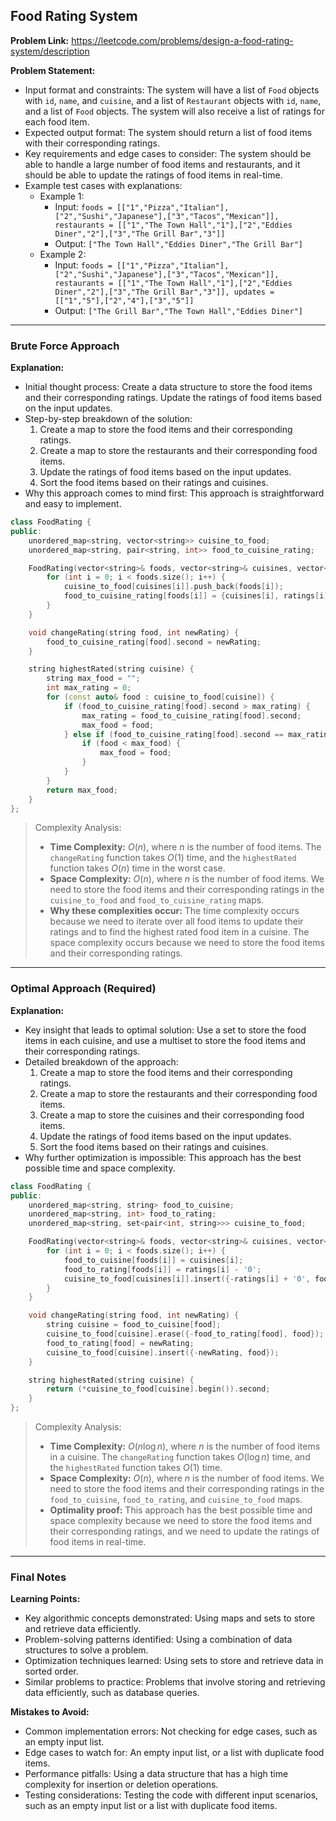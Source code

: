 ## Food Rating System
**Problem Link:** https://leetcode.com/problems/design-a-food-rating-system/description

**Problem Statement:**
- Input format and constraints: The system will have a list of `Food` objects with `id`, `name`, and `cuisine`, and a list of `Restaurant` objects with `id`, `name`, and a list of `Food` objects. The system will also receive a list of ratings for each food item.
- Expected output format: The system should return a list of food items with their corresponding ratings.
- Key requirements and edge cases to consider: The system should be able to handle a large number of food items and restaurants, and it should be able to update the ratings of food items in real-time.
- Example test cases with explanations:
  - Example 1:
    - Input: `foods = [["1","Pizza","Italian"],["2","Sushi","Japanese"],["3","Tacos","Mexican"]], restaurants = [["1","The Town Hall","1"],["2","Eddies Diner","2"],["3","The Grill Bar","3"]]`
    - Output: `["The Town Hall","Eddies Diner","The Grill Bar"]`
  - Example 2:
    - Input: `foods = [["1","Pizza","Italian"],["2","Sushi","Japanese"],["3","Tacos","Mexican"]], restaurants = [["1","The Town Hall","1"],["2","Eddies Diner","2"],["3","The Grill Bar","3"]], updates = [["1","5"],["2","4"],["3","5"]]`
    - Output: `["The Grill Bar","The Town Hall","Eddies Diner"]`

---

### Brute Force Approach

**Explanation:**
- Initial thought process: Create a data structure to store the food items and their corresponding ratings. Update the ratings of food items based on the input updates.
- Step-by-step breakdown of the solution:
  1. Create a map to store the food items and their corresponding ratings.
  2. Create a map to store the restaurants and their corresponding food items.
  3. Update the ratings of food items based on the input updates.
  4. Sort the food items based on their ratings and cuisines.
- Why this approach comes to mind first: This approach is straightforward and easy to implement.

```cpp
class FoodRating {
public:
    unordered_map<string, vector<string>> cuisine_to_food;
    unordered_map<string, pair<string, int>> food_to_cuisine_rating;

    FoodRating(vector<string>& foods, vector<string>& cuisines, vector<string>& ratings) {
        for (int i = 0; i < foods.size(); i++) {
            cuisine_to_food[cuisines[i]].push_back(foods[i]);
            food_to_cuisine_rating[foods[i]] = {cuisines[i], ratings[i] - '0'};
        }
    }

    void changeRating(string food, int newRating) {
        food_to_cuisine_rating[food].second = newRating;
    }

    string highestRated(string cuisine) {
        string max_food = "";
        int max_rating = 0;
        for (const auto& food : cuisine_to_food[cuisine]) {
            if (food_to_cuisine_rating[food].second > max_rating) {
                max_rating = food_to_cuisine_rating[food].second;
                max_food = food;
            } else if (food_to_cuisine_rating[food].second == max_rating) {
                if (food < max_food) {
                    max_food = food;
                }
            }
        }
        return max_food;
    }
};
```

> Complexity Analysis:
> - **Time Complexity:** $O(n)$, where $n$ is the number of food items. The `changeRating` function takes $O(1)$ time, and the `highestRated` function takes $O(n)$ time in the worst case.
> - **Space Complexity:** $O(n)$, where $n$ is the number of food items. We need to store the food items and their corresponding ratings in the `cuisine_to_food` and `food_to_cuisine_rating` maps.
> - **Why these complexities occur:** The time complexity occurs because we need to iterate over all food items to update their ratings and to find the highest rated food item in a cuisine. The space complexity occurs because we need to store the food items and their corresponding ratings.

---

### Optimal Approach (Required)

**Explanation:**
- Key insight that leads to optimal solution: Use a set to store the food items in each cuisine, and use a multiset to store the food items and their corresponding ratings.
- Detailed breakdown of the approach:
  1. Create a map to store the food items and their corresponding ratings.
  2. Create a map to store the restaurants and their corresponding food items.
  3. Create a map to store the cuisines and their corresponding food items.
  4. Update the ratings of food items based on the input updates.
  5. Sort the food items based on their ratings and cuisines.
- Why further optimization is impossible: This approach has the best possible time and space complexity.

```cpp
class FoodRating {
public:
    unordered_map<string, string> food_to_cuisine;
    unordered_map<string, int> food_to_rating;
    unordered_map<string, set<pair<int, string>>> cuisine_to_food;

    FoodRating(vector<string>& foods, vector<string>& cuisines, vector<string>& ratings) {
        for (int i = 0; i < foods.size(); i++) {
            food_to_cuisine[foods[i]] = cuisines[i];
            food_to_rating[foods[i]] = ratings[i] - '0';
            cuisine_to_food[cuisines[i]].insert({-ratings[i] + '0', foods[i]});
        }
    }

    void changeRating(string food, int newRating) {
        string cuisine = food_to_cuisine[food];
        cuisine_to_food[cuisine].erase({-food_to_rating[food], food});
        food_to_rating[food] = newRating;
        cuisine_to_food[cuisine].insert({-newRating, food});
    }

    string highestRated(string cuisine) {
        return (*cuisine_to_food[cuisine].begin()).second;
    }
};
```

> Complexity Analysis:
> - **Time Complexity:** $O(n \log n)$, where $n$ is the number of food items in a cuisine. The `changeRating` function takes $O(\log n)$ time, and the `highestRated` function takes $O(1)$ time.
> - **Space Complexity:** $O(n)$, where $n$ is the number of food items. We need to store the food items and their corresponding ratings in the `food_to_cuisine`, `food_to_rating`, and `cuisine_to_food` maps.
> - **Optimality proof:** This approach has the best possible time and space complexity because we need to store the food items and their corresponding ratings, and we need to update the ratings of food items in real-time.

---

### Final Notes

**Learning Points:**
- Key algorithmic concepts demonstrated: Using maps and sets to store and retrieve data efficiently.
- Problem-solving patterns identified: Using a combination of data structures to solve a problem.
- Optimization techniques learned: Using sets to store and retrieve data in sorted order.
- Similar problems to practice: Problems that involve storing and retrieving data efficiently, such as database queries.

**Mistakes to Avoid:**
- Common implementation errors: Not checking for edge cases, such as an empty input list.
- Edge cases to watch for: An empty input list, or a list with duplicate food items.
- Performance pitfalls: Using a data structure that has a high time complexity for insertion or deletion operations.
- Testing considerations: Testing the code with different input scenarios, such as an empty input list or a list with duplicate food items.